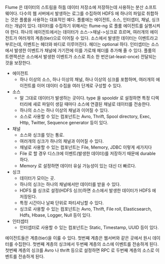 Flume 은 데이터의 스트림을 하둡 데이터 저장소에 저장하는데 사용하는 분산 소프트웨어다.
다수의 웹 서버에서 발생하는 로그를 수집하여 HDFS 에 하나의 파일로 취합하는 것은 플룸을 사용하는 대표적인 예다.
플룸에는 에이전트, 소스, 인터셉터, 채널, 싱크라는 개념이 있다.
데이터를 수집하기 위해서는 flume-ng 로 플룸 에이전트를 실행시켜야 한다.
하나의 에이전트에서는 데이터가 소스->채널->싱크로 흐르며, 여러개의 에이전트가 여러개의 계층(tier)으로 이어질 수 있다.
소스에서 발생한 데이터는 이벤트라고 부르는데, 이벤트는 헤더와 바디로 이루어진다. 헤더는 optional 하다.
인터셉터는 소스에서 발생한 이벤트가 채널에 가기전에 이를 가로채 헤더를 추가해 줄 수 있다.
플룸의 트랜잭션은 소스에서 발생한 이벤트가 소스로 최소 한 번은(at-least-once) 전달되는 것을 보장한다.

* 에이전트
    * 하나 이상의 소스, 하나 이상의 채널, 하나 이상의 싱크를 포함하며, 여러개의 에이전트를 이어 데이터 수집을 여러 단계로 구성할 수 있다.
* 소스
    * 말 그대로 데이터가 발생하는 곳이다. type 을 spooldir 로 설정하면 특정 디렉터리에 새로 파일이 생길 때마다 소스에 연결된 채널로 데이터를 전송한다.
    * 하나의 소스는 하나 이상의 채널과 이어질 수 있다.
    * 소스로 사용할 수 있는 컴포넌트는 Avro, Thrift, Spool directory, Exec, Http, Twitter, Sequence generator 등이 있다.
* 채널
    * 소스와 싱크를 잇는 통로.
    * 여러개의 싱크가 하나의 채널과 이어질 수 있다.
    * 채널로 사용할 수 있는 컴포넌트는 File, Memory, JDBC 이렇게 세가지다
    * File 로 할 경우 디스크에 이벤트(발생한 데이터)를 저장하기 때문에 durable 하다.
    * Memory 로 설정하면 데이터 유실 가능성이 있는 대신 더 빠르다.
* 싱크
    * 데이터가 모이는 곳.
    * 하나의 싱크는 하나의 채널에서만 데이터를 받을 수 있다.
    * HDFS 를 싱크로 설정(HDFS 싱크)하면 소스에서 발생한 데이터가 HDFS 에 저장된다.
    * 특정 시간이나 날짜 단위로 파티셔닝할 수 있다.
    * 싱크로 사용할 수 있는 컴포넌트는 Avro, Thrift, File roll, Elasticsearch, Hdfs, Hbase, Logger, Null 등이 있다.
* 인터셉터
    * 인터셉터로 사용할 수 있는 컴포넌트는 Static, Timestamp, UUID 등이 있다.

에이전트들은 계층(tier)을 이룰 수 있다.
첫번째 계층은 웹서버와 같은 곳에서 원시 데이터를 수집한다.
첫번째 계층의 싱크에서 두번째 계층의 소스에 이벤트를 전송하게 된다.
첫번째 계층의 싱크를 Avro 나 thrift 등으로 설정하면 RPC 로 두번째 계층의 소스로 이벤트를 전송하게 된다.

